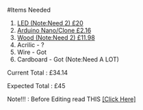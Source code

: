 #Items Needed
1. [LED (Note:Need 2) £20](http://goo.gl/ss4Olh)
2. [Arduino Nano/Clone £2.16](http://goo.gl/mEc7C7)
3. [Wood (Note:Need 2) £11.98](http://goo.gl/lswY3L)
4. Acrilic - ?
5. Wire - Got
6. Cardboard - Got (Note:Need A LOT)

Current Total : £34.14

Expected Total : £45

Note!!! : Before Editing read THIS [[Click Here]](https://github.com/adam-p/markdown-here/wiki/Markdown-Cheatsheet)
